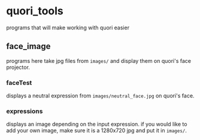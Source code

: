 # quori_tools
programs that will make working with quori easier

## face_image
programs here take jpg files from `images/` and display them on quori's face projector.

### faceTest
displays a neutral expression from `images/neutral_face.jpg` on quori's face.

### expressions
displays an image depending on the input expression. if you would like to add your own image, make sure it is a 1280x720 jpg and put it in `images/`.
